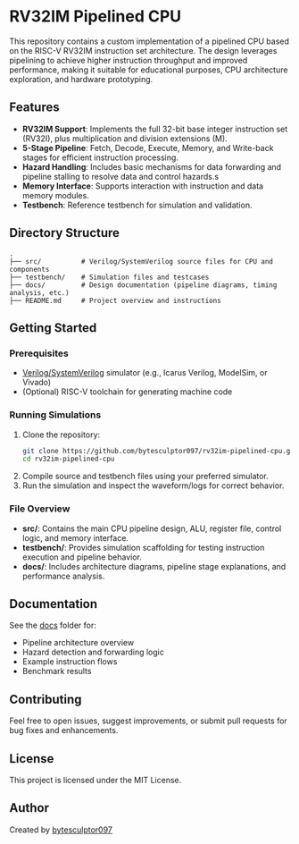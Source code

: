 # RV32IM Pipelined CPU

This repository contains a custom implementation of a pipelined CPU based on the RISC-V RV32IM instruction set architecture. The design leverages pipelining to achieve higher instruction throughput and improved performance, making it suitable for educational purposes, CPU architecture exploration, and hardware prototyping.

## Features

- **RV32IM Support**: Implements the full 32-bit base integer instruction set (RV32I), plus multiplication and division extensions (M).
- **5-Stage Pipeline**: Fetch, Decode, Execute, Memory, and Write-back stages for efficient instruction processing.
- **Hazard Handling**: Includes basic mechanisms for data forwarding and pipeline stalling to resolve data and control hazards.s
- **Memory Interface**: Supports interaction with instruction and data memory modules.
- **Testbench**: Reference testbench for simulation and validation.

## Directory Structure

```
.
├── src/          # Verilog/SystemVerilog source files for CPU and components
├── testbench/    # Simulation files and testcases
├── docs/         # Design documentation (pipeline diagrams, timing analysis, etc.)
├── README.md     # Project overview and instructions
```

## Getting Started

### Prerequisites

- [Verilog/SystemVerilog](https://www.verilog.com/) simulator (e.g., Icarus Verilog, ModelSim, or Vivado)
- (Optional) RISC-V toolchain for generating machine code

### Running Simulations

1. Clone the repository:
    ```bash
    git clone https://github.com/bytesculptor097/rv32im-pipelined-cpu.git
    cd rv32im-pipelined-cpu
    ```
2. Compile source and testbench files using your preferred simulator.
3. Run the simulation and inspect the waveform/logs for correct behavior.

### File Overview

- **src/**: Contains the main CPU pipeline design, ALU, register file, control logic, and memory interface.
- **testbench/**: Provides simulation scaffolding for testing instruction execution and pipeline behavior.
- **docs/**: Includes architecture diagrams, pipeline stage explanations, and performance analysis.

## Documentation

See the [docs](./docs/) folder for:

- Pipeline architecture overview
- Hazard detection and forwarding logic
- Example instruction flows
- Benchmark results

## Contributing

Feel free to open issues, suggest improvements, or submit pull requests for bug fixes and enhancements.

## License

This project is licensed under the MIT License.

## Author

Created by [bytesculptor097](https://github.com/bytesculptor097)
